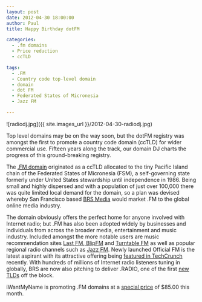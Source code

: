```yaml
---
layout: post
date: 2012-04-30 18:00:00
author: Paul
title: Happy Birthday dotFM

categories:
  - .fm domains
  - Price reduction
  - ccTLD

tags:
  - .FM
  - Country code top-level domain
  - domain
  - dot FM
  - Federated States of Micronesia
  - Jazz FM

---
```


![radiodj.jpg]({{ site.images_url }}/2012-04-30-radiodj.jpg)

Top level domains may be on the way soon, but the dotFM registry was amongst the first to promote a country code domain (ccTLD) for wider commercial use. Fifteen years along the track, our domain DJ charts the progress of this ground-breaking registry.

The [.FM domain](https://iwantmyname.com/domains/fm-domain-name-registration-for-federated-states-of-micronesia) originated as a ccTLD allocated to the tiny Pacific Island chain of the Federated States of Micronesia (FSM), a self-governing state formerly under United States stewardship until independence in 1986. Being small and highly dispersed and with a population of just over 100,000 there was quite limited local demand for the domain, so a plan was devised whereby San Francisco based [BRS Media](http://www.brsmedia.fm/about_us.html) would market .FM to the global online media industry.

The domain obviously offers the perfect home for anyone involved with Internet radio; but .FM has also been adopted widely by businesses and individuals from across the broader media, entertainment and music industry. Included amongst the more notable users are music recommendation sites [Last FM](http://www.last.fm/),[ BlipFM](http://blip.fm/) and [Turntable FM](http://turntable.fm/) as well as popular regional radio channels such as [Jazz FM](http://www.jazz.fm/). Newly launched Official FM is the latest aspirant with its attractive offering being [featured in TechCrunch](http://techcrunch.com/2012/04/23/official-fm-launches-its-new-music-promotion-platform/) recently. With hundreds of millions of Internet radio listeners tuning in globally, BRS are now also pitching to deliver .RADIO, one of the first [new TLDs](https://iwantmyname.com/blog/2011/06/new-top-level-domain-extensions-are-coming.html) off the block.

iWantMyName is promoting .FM domains at a [special price](https://iwantmyname.com/domains/fm-domain-name-registration-for-federated-states-of-micronesia) of $85.00 this month.

